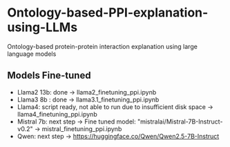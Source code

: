# Ontology-based-PPI-explanation-using-LLMs
Ontology-based protein-protein interaction explanation using large language models


## Models Fine-tuned

- Llama2 13b: done -> llama2_finetuning_ppi.ipynb
- Llama3 8b : done -> llama3.1_finetuning_ppi.ipynb
- Llama4: script ready, not able to run due to insufficient disk space -> llama4_finetuning_ppi.ipynb
- Mistral 7b: next step -> Fine tuned model: "mistralai/Mistral-7B-Instruct-v0.2" -> mistral_finetuning_ppi.ipynb
- Qwen: next step -> https://huggingface.co/Qwen/Qwen2.5-7B-Instruct

